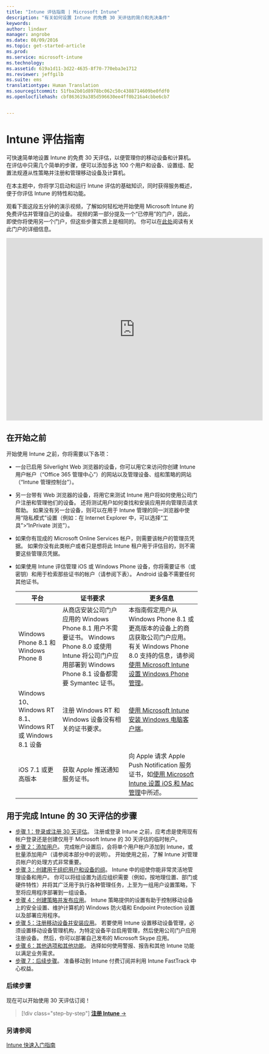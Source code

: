```yaml
---
title: "Intune 评估指南 | Microsoft Intune"
description: "有关如何设置 Intune 的免费 30 天评估的简介和先决条件"
keywords: 
author: lindavr
manager: angrobe
ms.date: 08/09/2016
ms.topic: get-started-article
ms.prod: 
ms.service: microsoft-intune
ms.technology: 
ms.assetid: 619a1d11-3d22-4635-8f70-770eba3e1712
ms.reviewer: jeffgilb
ms.suite: ems
translationtype: Human Translation
ms.sourcegitcommit: 51fba2b01d8978bc062c50c4388714609be0fdf0
ms.openlocfilehash: cbf863619a385d596630ee4ff0b216a4cbbe6cb7


---
```


# Intune 评估指南
可快速简单地设置 Intune 的免费 30 天评估，以便管理你的移动设备和计算机。 在评估中只需几个简单的步骤，便可以添加多达 100 个用户和设备、设置组、配置法规遵从性策略并注册和管理移动设备及计算机。

在本主题中，你将学习启动和运行 Intune 评估的基础知识，同时获得服务概述，便于你评估 Intune 的特性和功能。

观看下面这段五分钟的演示视频，了解如何轻松地开始使用 Microsoft Intune 的免费评估并管理自己的设备。 视频的第一部分提及一个“已停用”的门户，因此，即使你将使用另一个门户，但这些步骤实质上是相同的。 你可以在[此处](https://docs.microsoft.com/intune/deploy-use/account-portal-merged-with-Office-365)阅读有关此门户的详细信息。

<iframe width="675" height="480" src="https://www.youtube.com/embed/ltcZvm4VOFU" frameborder="0" allowfullscreen></iframe>

## 在开始之前
开始使用 Intune 之前，你将需要以下各项：

-   一台已启用 Silverlight Web 浏览器的设备，你可以用它来访问你创建 Intune 用户帐户（“Office 365 管理中心”）的网站以及管理设备、组和策略的网站（“Intune 管理控制台”）。

-   另一台带有 Web 浏览器的设备，将用它来测试 Intune 用户将如何使用公司门户注册和管理他们的设备。 还将测试用户如何查找和安装应用并向管理员请求帮助。 如果没有另一台设备，则可以在用于 Intune 管理的同一浏览器中使用“隐私模式”设置（例如：在 Internet Explorer 中，可以选择“工具”&gt;“InPrivate 浏览”）。

-   如果你有现成的 Microsoft Online Services 帐户，则需要该帐户的管理员凭据。 如果你没有此类帐户或者只是想将此 Intune 租户用于评估目的，则不需要这些管理员凭据。

-   如果使用 Intune 评估管理 iOS 或 Windows Phone 设备，你将需要证书（或密钥）和用于检索那些证书的帐户（请参阅下表）。 Android 设备不需要任何其他证书。

    |平台|证书要求|更多信息|
    |------------|----------------------------|--------------------|
    |Windows Phone 8.1 和 Windows Phone 8 |从商店安装公司门户应用的 Windows Phone 8.1 用户不需要证书。 Windows Phone 8.0 或使用 Intune 将公司门户应用部署到 Windows Phone 8.1 设备都需要 Symantec 证书。|本指南假定用户从 Windows Phone 8.1 或更高版本的设备上的商店获取公司门户应用。 有关 Windows Phone 8.0 支持的信息，请参阅[使用 Microsoft Intune 设置 Windows Phone 管理](/Intune/Deploy-Use/set-up-windows-phone-management-with-microsoft-intune)。|
    |Windows 10、Windows RT 8.1、Windows RT 或 Windows 8.1 设备|注册 Windows RT 和 Windows 设备没有相关的证书要求。|[使用 Microsoft Intune 安装 Windows 电脑客户端](/Intune/Deploy-Use/install-the-windows-pc-client-with-microsoft-intune)。|
    |iOS 7.1 或更高版本|获取 Apple 推送通知服务证书。|向 Apple 请求 Apple Push Notification 服务证书，如[使用 Microsoft Intune 设置 iOS 和 Mac 管理](/Intune/Deploy-Use/set-up-ios-and-mac-management-with-microsoft-intune)中所述。|

## 用于完成 Intune 的 30 天评估的步骤
- [步骤 1：登录或注册 30 天评估](get-started-with-a-30-day-trial-of-microsoft-intune-step-1.md)。 注册或登录 Intune 之前，应考虑是使用现有帐户登录还是创建仅用于 Microsoft Intune 的 30 天评估的临时帐户。
- [步骤 2：添加用户](get-started-with-a-30-day-trial-of-microsoft-intune-step-2.md)。 完成帐户设置后，会将单个用户帐户添加到 Intune，或批量添加用户（请参阅本部分中的说明）。 开始使用之前，了解 Intune 对管理员帐户的处理方式非常重要。
- [步骤 3：创建用于组织用户和设备的组](get-started-with-a-30-day-trial-of-microsoft-intune-step-3.md)。 Intune 中的组使你能非常灵活地管理设备和用户。 你可以将组设置为适应组织需要（例如，按地理位置、部门或硬件特性）并将其广泛用于执行各种管理任务，上至为一组用户设置策略，下至将应用程序部署到一组设备。
- [步骤 4：创建策略并发布应用](get-started-with-a-30-day-trial-of-microsoft-intune-step-4.md)。 Intune 策略提供的设置有助于控制移动设备上的安全设置、维护计算机的 Windows 防火墙和 Endpoint Protection 设置以及部署应用程序。
- [步骤 5：注册移动设备并安装应用](get-started-with-a-30-day-trial-of-microsoft-intune-step-5.md)。 若要使用 Intune 设置移动设备管理，必须设置移动设备管理机构，为特定设备平台启用管理，然后使用公司门户应用注册设备。 然后，你可以部署自己发布的 Microsoft Skype 应用。
- [步骤 6：其他选项和其他功能](get-started-with-a-30-day-trial-of-microsoft-intune-step-6.md)。 选择如何使用警报、报告和其他 Intune 功能以满足业务需求。
- [步骤 7：后续步骤](get-started-with-a-30-day-trial-of-microsoft-intune-step-7.md)。 准备移动到 Intune 付费订阅并利用 Intune FastTrack 中心权益。


### 后续步骤
现在可以开始使用 30 天评估订阅！

>[!div class="step-by-step"]
[**注册 Intune** &rarr;](.\get-started-with-a-30-day-trial-of-microsoft-intune-step-1.md)

### 另请参阅
[Intune 快速入门指南](/intune/get-started/start-with-a-paid-subscription-to-microsoft-intune)



<!--HONumber=Aug16_HO2-->


